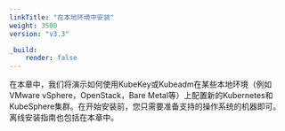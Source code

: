 ```yaml
---
linkTitle: "在本地环境中安装"
weight: 3500
version: "v3.3"

_build:
    render: false
---
```


在本章中，我们将演示如何使用KubeKey或Kubeadm在某些本地环境（例如VMware vSphere，OpenStack，Bare Metal等）上配置新的Kubernetes和KubeSphere集群。在开始安装前，您只需要准备支持的操作系统的机器即可。 离线安装指南也包括在本章中。